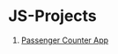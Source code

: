 # JS-Projects

1. <a href="https://aritrabarik.github.io/JS-Projects/Passenger-Counter-App/index.html" target="_blank">Passenger Counter App</a>
